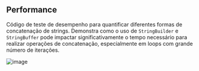 ## Performance
Código de teste de desempenho para quantificar diferentes formas de concatenação de strings. Demonstra como o uso de `StringBuilder` e `StringBuffer` pode impactar significativamente o tempo necessário para realizar operações de concatenação, especialmente em loops com grande número de iterações.


![image](https://github.com/user-attachments/assets/0ae71d4d-3fcd-4136-aa33-05f72d6127a0)
